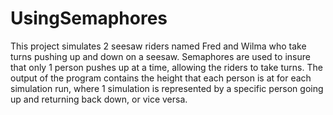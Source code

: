 # UsingSemaphores
This project simulates 2 seesaw riders named Fred and Wilma who take turns pushing up and down on a seesaw. Semaphores are used to insure that only 1 person pushes up at a time, allowing the riders to take turns. The output of the program contains the height that each person is at for each simulation run,  where 1 simulation is represented by a specific person going up and returning back down, or vice versa.
